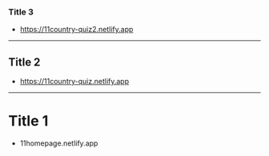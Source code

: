 ### Title 3
* https://11country-quiz2.netlify.app

----

## Title 2
* https://11country-quiz.netlify.app

----

# Title 1

* 11homepage.netlify.app
